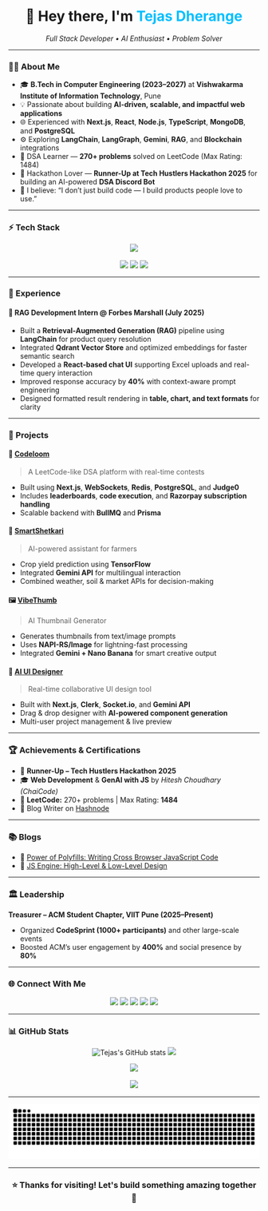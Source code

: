<h1 align="center">👋 Hey there, I'm <span style="color:#00BFFF;">Tejas Dherange</span></h1>

<p align="center">
  <em>Full Stack Developer • AI Enthusiast • Problem Solver</em>  
</p>

---

### 🧑‍💻 About Me  
- 🎓 **B.Tech in Computer Engineering (2023–2027)** at **Vishwakarma Institute of Information Technology**, Pune  
- 💡 Passionate about building **AI-driven, scalable, and impactful web applications**  
- 🌐 Experienced with **Next.js**, **React**, **Node.js**, **TypeScript**, **MongoDB**, and **PostgreSQL**  
- ⚙️ Exploring **LangChain**, **LangGraph**, **Gemini**, **RAG**, and **Blockchain** integrations  
- 🧠 DSA Learner — **270+ problems** solved on LeetCode (Max Rating: 1484)  
- 🚀 Hackathon Lover — **Runner-Up at Tech Hustlers Hackathon 2025** for building an AI-powered **DSA Discord Bot**  
- 💬 I believe: “I don’t just build code — I build products people love to use.”  

---

### ⚡ Tech Stack  

<p align="center">
  <img src="https://skillicons.dev/icons?i=html,css,js,ts,react,nextjs,nodejs,express,mongodb,postgres,tailwind,prisma,docker,aws,redis,git,github,vercel&theme=dark" />
</p>

<p align="center">
  <img src="https://img.shields.io/badge/-LangChain-000?style=for-the-badge&logo=langchain" />
  <img src="https://img.shields.io/badge/-Gemini-4285F4?style=for-the-badge&logo=google" />
  <img src="https://img.shields.io/badge/-TensorFlow-FF6F00?style=for-the-badge&logo=tensorflow&logoColor=white" />
</p>

---

### 🧩 Experience  

#### 💼 **RAG Development Intern @ Forbes Marshall (July 2025)**  
- Built a **Retrieval-Augmented Generation (RAG)** pipeline using **LangChain** for product query resolution  
- Integrated **Qdrant Vector Store** and optimized embeddings for faster semantic search  
- Developed a **React-based chat UI** supporting Excel uploads and real-time query interaction  
- Improved response accuracy by **40%** with context-aware prompt engineering  
- Designed formatted result rendering in **table, chart, and text formats** for clarity  

---

### 🚀 Projects  

#### 🧱 [Codeloom](https://www.codeloom.software)
> A LeetCode-like DSA platform with real-time contests  
- Built using **Next.js**, **WebSockets**, **Redis**, **PostgreSQL**, and **Judge0**  
- Includes **leaderboards**, **code execution**, and **Razorpay subscription handling**  
- Scalable backend with **BullMQ** and **Prisma**  

#### 🌾 [SmartShetkari](https://github.com/Tejas-Dherange/Agri_Connect)
> AI-powered assistant for farmers  
- Crop yield prediction using **TensorFlow**  
- Integrated **Gemini API** for multilingual interaction  
- Combined weather, soil & market APIs for decision-making  

#### 🖼️ [VibeThumb](https://vibethumb.codeloom.software)
> AI Thumbnail Generator  
- Generates thumbnails from text/image prompts  
- Uses **NAPI-RS/Image** for lightning-fast processing  
- Integrated **Gemini + Nano Banana** for smart creative output  

#### 🎨 [AI UI Designer](https://github.com/Tejas-Dherange/UI-Designer)
> Real-time collaborative UI design tool  
- Built with **Next.js**, **Clerk**, **Socket.io**, and **Gemini API**  
- Drag & drop designer with **AI-powered component generation**  
- Multi-user project management & live preview  

---

### 🏆 Achievements & Certifications  

- 🥇 **Runner-Up – Tech Hustlers Hackathon 2025**  
- 🎓 **Web Development** & **GenAI with JS** by *Hitesh Choudhary (ChaiCode)*  
- 🧠 **LeetCode:** 270+ problems | Max Rating: **1484**  
- 💬 Blog Writer on [Hashnode](https://javascript11.hashnode.dev)  

---

### 📚 Blogs  

- 🔹 [Power of Polyfills: Writing Cross Browser JavaScript Code](https://javascript11.hashnode.dev/the-power-of-polyfills-writing-cross-browser-javascript-code)  
- 🔹 [JS Engine: High-Level & Low-Level Design](https://javascript11.hashnode.dev/javascript-under-the-hood-high-level-and-low-level-design-of-the-js-engine)  

---

### 🏛️ Leadership  

**Treasurer – ACM Student Chapter, VIIT Pune (2025–Present)**  
- Organized **CodeSprint (1000+ participants)** and other large-scale events  
- Boosted ACM’s user engagement by **400%** and social presence by **80%**  

---

### 🌐 Connect With Me  

<p align="center">
  <a href="https://tejas-portfolio.codeloom.software"><img src="https://img.shields.io/badge/Portfolio-%23000000.svg?&style=for-the-badge&logo=vercel&logoColor=white" /></a>
  <a href="https://www.linkedin.com/in/tejas-dherange-54a6a627b"><img src="https://img.shields.io/badge/LinkedIn-%230077B5.svg?&style=for-the-badge&logo=linkedin&logoColor=white" /></a>
  <a href="https://leetcode.com/u/Tejas_Dherange"><img src="https://img.shields.io/badge/LeetCode-%23FFA116.svg?&style=for-the-badge&logo=leetcode&logoColor=black" /></a>
  <a href="https://github.com/Tejas-Dherange"><img src="https://img.shields.io/badge/GitHub-%23181717.svg?&style=for-the-badge&logo=github&logoColor=white" /></a>
  <a href="https://javascript11.hashnode.dev"><img src="https://img.shields.io/badge/Blog-%231572B6.svg?&style=for-the-badge&logo=hashnode&logoColor=white" /></a>
</p>

---

### 📊 GitHub Stats  

<p align="center">
  <img src="https://github-readme-stats.vercel.app/api?username=Tejas-Dherange&show_icons=true&theme=radical" alt="Tejas's GitHub stats" height="180em" />
  <img src="https://github-readme-streak-stats.herokuapp.com/?user=Tejas-Dherange&theme=radical" height="180em" />
</p>

<p align="center">
  <img src="https://github-readme-stats.vercel.app/api/top-langs/?username=Tejas-Dherange&layout=compact&theme=radical" height="180em" />
</p>

<p align="center">
  <img src="https://github-profile-trophy.vercel.app/?username=Tejas-Dherange&theme=onedark&row=1&column=6" />
</p>

---

<p align="center">
  <img src="https://github.com/Tejas-Dherange/Tejas-Dherange/blob/output/snake.svg" alt="Snake animation" />
</p>


---

<h3 align="center">⭐ Thanks for visiting! Let's build something amazing together 🚀</h3>
